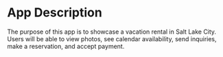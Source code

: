# App Description
The purpose of this app is to showcase a vacation rental in Salt Lake City. Users will be able to view photos, see calendar availability, send inquiries, make a reservation, and accept payment. 
